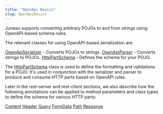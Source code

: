 ```yaml
---
title: "OpenApi Basics"
slug: OpenApiBasics
---
```


Juneau supports converting arbitrary POJOs to and from strings using OpenAPI-based schema rules.

The relevant classes for using OpenAPI-based serialization are:

<tree>
<node-0><java-class><a href="/site/apidocs/org/apache/juneau/oapi/OpenApiSerializer.html" target="_blank">OpenApiSerializer</a></java-class> - Converts POJOs to strings.</node-0>
<node-0><java-class><a href="/site/apidocs/org/apache/juneau/oapi/OpenApiParser.html" target="_blank">OpenApiParser</a></java-class> - Converts strings to POJOs.</node-0>
<node-0><java-class><a href="/site/apidocs/org/apache/juneau/httppart/HttpPartSchema.html" target="_blank">HttpPartSchema</a></java-class> - Defines the schema for your POJO.</node-0>
</tree>

The <a href="/site/apidocs/org/apache/juneau/httppart/HttpPartSchema.html" target="_blank">HttpPartSchema</a> class is used to define the formatting
and validations for a POJO.
It's used in conjunction with the serializer and parser to produce and consume HTTP parts based on OpenAPI rules.

Later in the rest-server and rest-client sections, we also describe how the following annotations can be applied to
method parameters and class types to define the schema for various HTTP parts:

<tree>
<node-0><javac-annotation><a href="/site/apidocs/org/apache/juneau/http/annotation/Content.html" target="_blank">Content</a></javac-annotation> <javac-annotation><a href="/site/apidocs/org/apache/juneau/http/annotation/Header.html" target="_blank">Header</a></javac-annotation> <javac-annotation><a href="/site/apidocs/org/apache/juneau/http/annotation/Query.html" target="_blank">Query</a></javac-annotation> <javac-annotation><a href="/site/apidocs/org/apache/juneau/http/annotation/FormData.html" target="_blank">FormData</a></javac-annotation> <javac-annotation><a href="/site/apidocs/org/apache/juneau/http/annotation/Path.html" target="_blank">Path</a></javac-annotation> <javac-annotation><a href="/site/apidocs/org/apache/juneau/http/annotation/Response.html" target="_blank">Response</a></javac-annotation></node-0>
</tree>